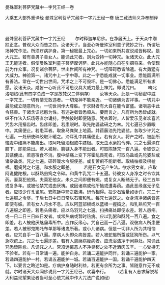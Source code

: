 曼殊室利菩萨咒藏中一字咒王经一卷


大乘五大部外重译经
曼殊室利菩萨咒藏中一字咒王经一卷
唐三藏法师义净奉制译

　　

曼殊室利菩萨咒藏中一字咒王经
　　尔时释迦牟尼佛。在净居天上。于天众中跏趺正念。普观大众而告之曰。汝诸天子。当至心听曼殊室利童子微妙之行。所谓坛场神咒作法。所须疗病护身。第一秘密最上咒心。一切如来所共宣说咸皆称叹。是大咒王。若有善男子善女人。能诵此咒者。则为受持一切神咒。汝诸天众。此大咒王无能违者。假使曼殊室利童子菩萨摩诃萨。此咒亦能随心自在引摄将来。令使现前为作众事。况复诸余菩萨。世出世间所有神咒。一切障碍悉皆除遣。有大勇猛有大威力。神验第一。诸咒中上一字中尊。此之一字悉能成就一切事业。悉能圆满所有善法。常在一切世出世间。咒术之上不可毁坏。是一切佛心。悉能满足所有求愿。汝诸天众。咸皆一心听此不可思议具大威力最上神咒。即说咒曰。
　　唵叱洛呬焰(此有四字总成一字是故梵汉二体俱存)
　　汝等天众。此是一切秘密中胜一字咒王。一切有情无敢违者。一切鬼神不敢亲近。一切诸佛为吉祥事。一切咒中最能成立随意所为。一切世间作大尊胜。于求财者有大自在能令富盛。诸嗔恚中此令慈善。于诸含识悲愍为性。有违逆者皆悉顺从。要而言之。凡有所为悉皆成就。纵不作法入坛场等直尔诵持。手触彼时即便随意。咒衣着时。人皆爱乐见者欢喜若咒齿木用揩齿时。齿疼即差。若患眼时。取先陀婆盐研之为末。咒七遍已少置眼中。其痛便止。若患耳者。取象马粪聚上地菌。并苣蕂油先陀婆盐。各取少许咒之七遍。一处研使碎绞取汁暖之。渧耳孔中其痛便止。若有女人。将产之时。被胎所恼腹中结痛不能疾出。取阿吒留洒根或牛膝根。取无虫水磨捣令碎。咒之七遍涂在脐下。即能易出。若人被射。箭镞入身不能出者。可取陈酥咒一百八遍。令彼饮之其镞便出。若患宿食不消。腹中结痛上变下泻霍乱畏死者。可取乌盐或先陀婆盐或诸杂盐类。咒之七遍。研碎暖水令服便差。或复苦痢不能断者。取橘柚根及榠樝根。磨捣咒之七遍。和水服之即差。
　　若是石女无产生法。欲求男女者。应取阿说健陀根。以酥熟煎捣之令碎。和黄牛乳咒二十五遍。待彼女人身净之时令饮其药。妻莫犯他男。夫莫犯他女。未久之间即便有娠。或复女人断绪无子。经三五年或复多年。或被他禁咒或由厌祷。或因诸病或他所恼或遭毒药。遇此恶缘遂无子息者。应取少许孔雀尾。安陈酥中箭之数沸。研令相得。投少石蜜量如枣许。咒二十七遍服之令尽。于后七日中日日常以石蜜和乳。每咒七遍饮之。女身清净诸病皆差即便有娠。若有女人月水不息。应以阿蓝部根或以蓝根一握捣之。和乳熟煎咒一百八遍服之即差。若患头痛者。应以乌羽咒之七遍。扫拂痛处即便永差。若人患疟。或一日二日三日四日发者。或常热病或暂时热病。应以乳粥和酥咒一百八遍。食之即差。若人被他厌魅蛊毒所中。应作反缘心。咒自己面一百八遍。观彼病人所患便差。若人被邪鬼羯吒布单那等诸鬼所著。或小儿诸病。但是一切非人所为共相恼者。应咒自手一百八遍。摩病人头即众病皆差。若人被蛇蝎所蜇或狂狗所伤。以气急吹疮上。咒之七七遍即差。若有人患癞病瘦病者。应洗浴洁净于闲静处。常诵此咒悉皆除愈。凡诵咒之人。常须远离恶人不净臭秽之处不近酒肉五辛。一心受持无不验者。若有一日常诵一遍。能护自身。若诵二遍能护同伴。若诵三遍能护一家。若诵四遍能护一村。若诵五遍能护一城。若诵百遍能护一国。若诵千遍能护四天下。以要言之略述如是。疗病护身随时利益。若更有余所为之事。皆随意作无不成就。尔时诸天大众闻佛说此一字咒王经已。欢喜奉行。
　　(若复有人志求解脱希大利益现望果证者当可至心依咒藏中作大咒法广说如经)
